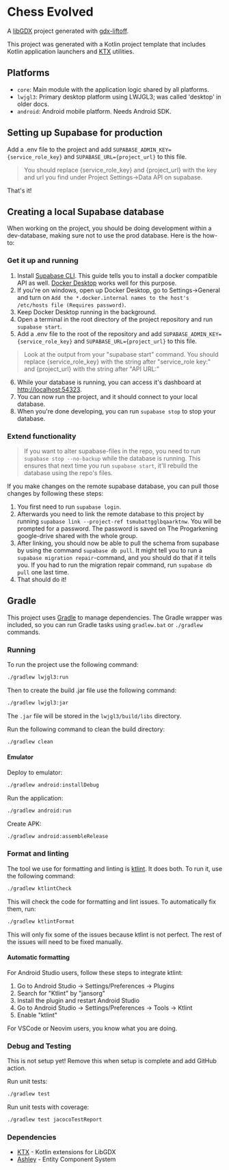 # Chess Evolved

A [libGDX](https://libgdx.com/) project generated with [gdx-liftoff](https://github.com/libgdx/gdx-liftoff).

This project was generated with a Kotlin project template that includes Kotlin application launchers and [KTX](https://libktx.github.io/) utilities.

## Platforms

- `core`: Main module with the application logic shared by all platforms.
- `lwjgl3`: Primary desktop platform using LWJGL3; was called 'desktop' in older docs.
- `android`: Android mobile platform. Needs Android SDK.

## Setting up Supabase for production

Add a .env file to the project and add `SUPABASE_ADMIN_KEY={service_role_key}` and `SUPABASE_URL={project_url}` to this file.
> You should replace {service_role_key} and {project_url} with the key and url you find under Project Settings->Data API on supabase.

That's it!

## Creating a local Supabase database

When working on the project, you should be doing development within a dev-database, making sure not to use the prod database. Here is the how-to:

### Get it up and running

1. Install [Supabase CLI](https://supabase.com/docs/guides/local-development/cli/getting-started). This guide tells you to install a docker compatible API as well. [Docker Desktop](https://docs.docker.com/desktop/) works well for this purpose.
2. If you're on windows, open up Docker Desktop, go to Settings->General and turn on `Add the *.docker.internal names to the host's /etc/hosts file (Requires password)`.
3. Keep Docker Desktop running in the background.
4. Open a terminal in the root directory of the project repository and run `supabase start`.
5. Add a .env file to the root of the repository and add `SUPABASE_ADMIN_KEY={service_role_key}` and `SUPABASE_URL={project_url}` to this file.

> Look at the output from your "supabase start" command. You should replace {service_role_key} with the string after "service_role key:" and {project_url} with the string after "API URL:"

6. While your database is running, you can access it's dashboard at <http://localhost:54323>.
7. You can now run the project, and it should connect to your local database.
8. When you're done developing, you can run `supabase stop` to stop your database.

### Extend functionality

> If you want to alter supabase-files in the repo, you need to run `supabase stop --no-backup` while the database is running. This ensures that next time you run `supabase start`, it'll rebuild the database using the repo's files.

If you make changes on the remote supabase database, you can pull those changes by following these steps:

1. You first need to run `supabase login`.
2. Afterwards you need to link the remote database to this project by running `supabase link --project-ref tsmubattgglbqaarktnw`. You will be prompted for a password. The password is saved on The Progarkening google-drive shared with the whole group.
3. After linking, you should now be able to pull the schema from supabase by using the command `supabase db pull`. It might tell you to run a `supabase migration repair`-command, and you should do that if it tells you. If you had to run the migration repair command, run `supabase db pull` one last time.
4. That should do it!

## Gradle

This project uses [Gradle](https://gradle.org/) to manage dependencies.
The Gradle wrapper was included, so you can run Gradle tasks using `gradlew.bat` or `./gradlew` commands.

### Running

To run the project use the following command:

```bash
./gradlew lwjgl3:run
```

Then to create the build .jar file use the following command:

```bash
./gradlew lwjgl3:jar
```

The `.jar` file will be stored in the `lwjgl3/build/libs` directory.

Run the following command to clean the build directory:

```bash
./gradlew clean
```

#### Emulator

Deploy to emulator:

```bash
./gradlew android:installDebug
```

Run the application:

```bash
./gradlew android:run
```

Create APK:

```bash
./gradlew android:assembleRelease
```

### Format and linting

The tool we use for formatting and linting is [ktlint](https://ktlint.github.io/). It does both. To run it, use the following command:

```bash
./gradlew ktlintCheck
```

This will check the code for formatting and lint issues. To automatically fix them, run:

```bash
./gradlew ktlintFormat
```

This will only fix some of the issues because ktlint is not perfect. The rest of the issues will need to be fixed manually.

#### Automatic formatting

For Android Studio users, follow these steps to integrate ktlint:

1. Go to Android Studio → Settings/Preferences → Plugins
2. Search for "Ktlint" by "jansorg"
3. Install the plugin and restart Android Studio
4. Go to Android Studio → Settings/Preferences → Tools → Ktlint
5. Enable "ktlint"

For VSCode or Neovim users, you know what you are doing.

### Debug and Testing

This is not setup yet! Remove this when setup is complete and add GitHub action.

Run unit tests:

```bash
./gradlew test
```

Run unit tests with coverage:

```bash
./gradlew test jacocoTestReport
```

### Dependencies

- [KTX](https://libktx.github.io/) - Kotlin extensions for LibGDX
- [Ashley](https://github.com/libgdx/ashley) - Entity Component System
